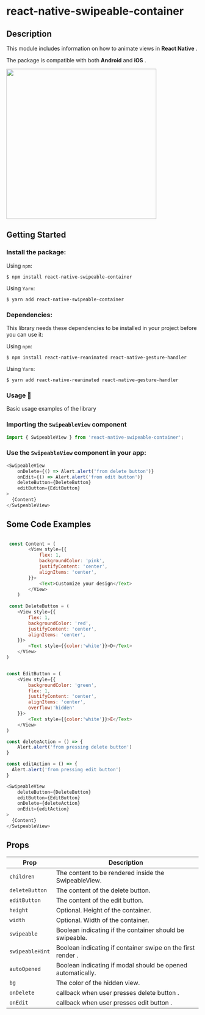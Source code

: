 # react-native-swipeable-container

## Description

This module includes information on how to animate views in  **React Native** .

The package is compatible with both **Android** and **iOS** .



<img width="393" src="https://scontent.ftun6-1.fna.fbcdn.net/v/t39.30808-6/438097162_7409974709123093_1011924654253703642_n.jpg?stp=cp6_dst-jpg&_nc_cat=109&ccb=1-7&_nc_sid=5f2048&_nc_ohc=NElHCov-3l4Q7kNvgH6UNQ_&_nc_ht=scontent.ftun6-1.fna&oh=00_AfCHM8QyYkfsT4s4h-bU5_f4FWF8pfMRyDOF5-JJox0IGg&oe=663A9446">


## Getting Started
### Install the package:

Using `npm`:

```
$ npm install react-native-swipeable-container
```

Using `Yarn`:

```
$ yarn add react-native-swipeable-container
```
### Dependencies:
This library needs these dependencies to be installed in your project before you can use it:

Using `npm`:

```
$ npm install react-native-reanimated react-native-gesture-handler
```

Using `Yarn`:

```
$ yarn add react-native-reanimated react-native-gesture-handler
```

### Usage 🚀
Basic usage examples of the library


### Importing the `SwipeableView` component

```javascript
import { SwipeableView } from 'react-native-swipeable-container';
```

### Use the  `SwipeableView`  component in your app:

```javascript
<SwipeableView
    onDelete={() => Alert.alert('from delete button')}
    onEdit={() => Alert.alert('from edit button')}
    deleteButton={DeleteButton}
    editButton={EditButton}
>
  {Content}
</SwipeableView>
```

## Some Code Examples

```javascript

 const Content = (
        <View style={{
            flex: 1,
            backgroundColor: 'pink',
            justifyContent: 'center',
            alignItems: 'center',
        }}>
            <Text>Customize your design</Text>
        </View>
    )
 
 const DeleteButton = (
    <View style={{
        flex: 1,
        backgroundColor: 'red',
        justifyContent: 'center',
        alignItems: 'center',
    }}>
        <Text style={{color:'white'}}>D</Text>
    </View>
)


const EditButton = (
    <View style={{
        backgroundColor: 'green',
        flex: 1,
        justifyContent: 'center',
        alignItems: 'center',
        overflow:'hidden'
    }}>
        <Text style={{color:'white'}}>E</Text>
    </View>
)

const deleteAction = () => {
    Alert.alert('from pressing delete button')
}

const editAction = () => {
  Alert.alert('from pressing edit button')
}

<SwipeableView
    deleteButton={DeleteButton}
    editButton={EditButton}
    onDelete={deleteAction}
    onEdit={editAction}
>
  {Content}
</SwipeableView>
```


## Props
| Prop                               | Description                                                                                                                                                                                                                                                                                                          |
| -----------------------------------| -------------------------------------------------------------------------------------------------------------------|
| `children`                         | The content to be rendered inside the SwipeableView.                                                               |  
| `deleteButton`                     | The content of the delete button.                                                                                  |
| `editButton`                       | The content of the edit button.                                                                                    |
| `height`                           | Optional. Height of the container.                                                                                 |
| `width`                            | Optional. Width of the container.                                                                                  |
| `swipeable`                        | Boolean indicating if the container should be swipeable.                                                           |
| `swipeableHint`                    | Boolean indicating if container swipe on the first render .                                                        |
| `autoOpened`                       | Boolean indicating if modal should be opened automatically.                                                        |
| `bg`                               | The color of the hidden view.                                                                                      |
| `onDelete`                         | callback when user presses delete button .                                                                         |
| `onEdit`                           | callback when user presses edit button .                                                                           |
